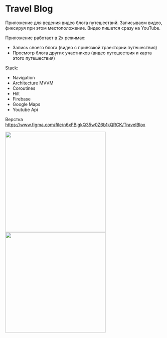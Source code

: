 # Travel Blog
Приложение для ведения видео блога путешествий. 
Записываем видео, фиксируя при этом местоположение.
Видео пишется сразу на YouTube.

Приложение работает в 2х режимах:
+ Запись своего блога (видео с привязкой траектории путешествия)
+ Просмотр блога других участников (видео путешествия и карта этого путешествия)


Stack:

+ Navigation
+ Architecture MVVM
+ Coroutines
+ Hilt
+ Firebase
+ Google Maps
+ Youtube Api

Верстка https://www.figma.com/file/n6xFBigkQ35w0Z6b1kQRCK/TravelBlox


<img src="https://github.com/Art-bond/okRes/blob/main/travel_blog_3.gif" width="320">

<img src="https://github.com/Art-bond/okRes/blob/main/travel2.gif" width="320">



